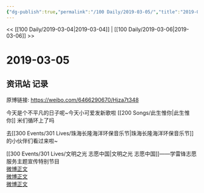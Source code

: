 ```yaml
---
{"dg-publish":true,"permalink":"/100 Daily/2019-03-05/","title":"2019-03-05","created":"2022-12-22T15:17:09.000+08:00","updated":"2023-01-09T17:24:43.440+08:00"}
---
```



<< [[100 Daily/2019-03-04\|2019-03-04]] | [[100 Daily/2019-03-06\|2019-03-06]] >>

# 2019-03-05

## 资讯站 记录

原博链接: https://weibo.com/6466290670/Hjza7t348

今天是个不平凡的日子呢~今天小可爱发新歌啦 [[200 Songs/此生惟你\|此生惟你]] 米们循环上了吗  
[](https://m.weibo.cn/1736988591/4346484092917487)

去[[300 Events/301 Lives/珠海长隆海洋环保音乐节\|珠海长隆海洋环保音乐节]]的小伙伴们看过来啦~  
[](https://m.weibo.cn/6466290670/4346605992016198)

[[300 Events/301 Lives/文明之光 志愿中国\|文明之光 志愿中国]]——学雷锋志愿服务主题宣传特别节目  
[微博正文](https://m.weibo.cn/6466290670/4346595254823241)  
[微博正文](https://m.weibo.cn/6466290670/4346546370216246)  
[微博正文](https://m.weibo.cn/6466290670/4346543916683603)
